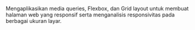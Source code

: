 Mengaplikasikan media queries, Flexbox, dan Grid layout untuk membuat halaman web yang responsif serta menganalisis responsivitas pada berbagai ukuran layar.
